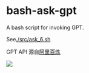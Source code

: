 # bash-ask-gpt

A bash script for invoking GPT.

See[./src/ask_6.sh](./src/ask_6.sh)

GPT API 源自[阿里百炼](https://bailian.console.aliyun.com/)

![](./preview.gif)